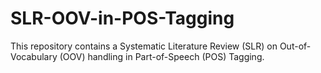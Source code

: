# SLR-OOV-in-POS-Tagging
This repository contains a Systematic Literature Review (SLR) on Out-of-Vocabulary (OOV) handling in Part-of-Speech (POS) Tagging. 
